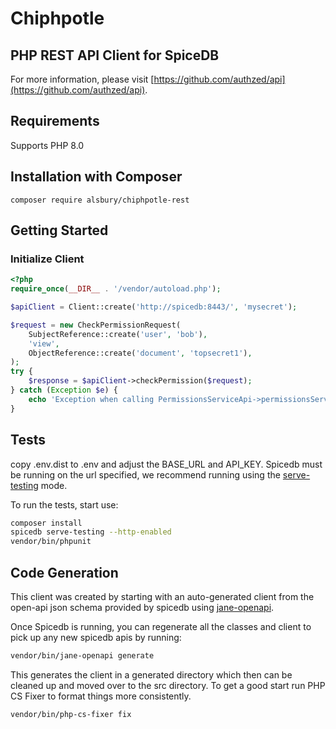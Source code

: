 # Chiphpotle

## PHP REST API Client for SpiceDB

For more information, please visit [https://github.com/authzed/api](https://github.com/authzed/api).

## Requirements

Supports PHP 8.0

## Installation with Composer

```shell
composer require alsbury/chiphpotle-rest
```

## Getting Started

### Initialize Client

```php
<?php
require_once(__DIR__ . '/vendor/autoload.php');

$apiClient = Client::create('http://spicedb:8443/', 'mysecret');

$request = new CheckPermissionRequest(
    SubjectReference::create('user', 'bob'),
    'view',
    ObjectReference::create('document', 'topsecret1'),
);
try {
    $response = $apiClient->checkPermission($request);
} catch (Exception $e) {
    echo 'Exception when calling PermissionsServiceApi->permissionsServiceCheckPermission: ', $e->getMessage(), PHP_EOL;
}
```

## Tests

copy .env.dist to .env and adjust the BASE_URL and API_KEY. Spicedb must be running on the url specified, 
we recommend running using the [serve-testing](https://authzed.com/docs/guides/validation-and-testing#testing-code-against-spicedb) mode.


To run the tests, start use:

```bash
composer install
spicedb serve-testing --http-enabled
vendor/bin/phpunit
```

## Code Generation

This client was created by starting with an auto-generated client from the open-api json schema provided by spicedb using [jane-openapi](https://jane.readthedocs.io/en/latest/documentation/OpenAPI.html).

Once Spicedb is running, you can regenerate all the classes and client to pick up any new spicedb apis by running:

```bash
vendor/bin/jane-openapi generate
```

This generates the client in a generated directory which then can be cleaned up and moved over to the src directory.
To get a good start run PHP CS Fixer to format things more consistently.

```bash
vendor/bin/php-cs-fixer fix
```
